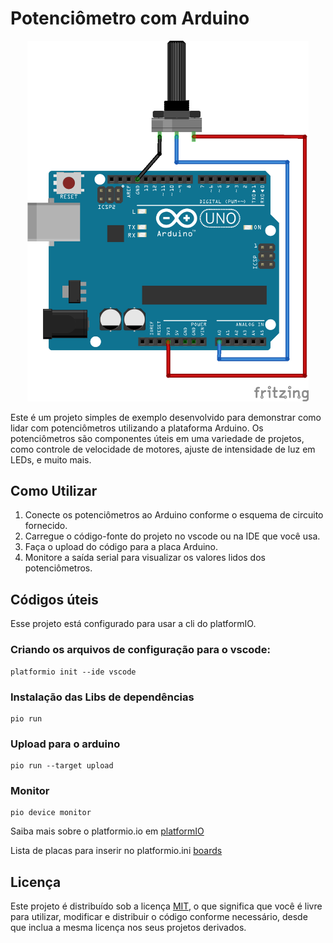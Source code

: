 # Potenciômetro com Arduino

<div align="center">
  <img src="docs/images/schematic.png" alt="schematic" width="450" />
</div>

Este é um projeto simples de exemplo desenvolvido para demonstrar como lidar com potenciômetros utilizando a plataforma Arduino. Os potenciômetros são componentes úteis em uma variedade de projetos, como controle de velocidade de motores, ajuste de intensidade de luz em LEDs, e muito mais.

## Como Utilizar

1. Conecte os potenciômetros ao Arduino conforme o esquema de circuito fornecido.
2. Carregue o código-fonte do projeto no vscode ou na IDE que você usa.
3. Faça o upload do código para a placa Arduino.
4. Monitore a saída serial para visualizar os valores lidos dos potenciômetros.

## Códigos úteis

Esse projeto está configurado para usar a cli do platformIO.

### Criando os arquivos de configuração para o vscode:

```shell
platformio init --ide vscode
```

### Instalação das Libs de dependências

```shell
pio run
```

### Upload para o arduino

```shell
pio run --target upload
```

### Monitor

```shell
pio device monitor
```

Saiba mais sobre o platformio.io em [platformIO](https://platformio.org/)

Lista de placas para inserir no platformio.ini [boards](https://docs.platformio.org/en/latest/boards/)

## Licença

Este projeto é distribuído sob a licença [MIT](LICENSE), o que significa que você é livre para utilizar, modificar e distribuir o código conforme necessário, desde que inclua a mesma licença nos seus projetos derivados.
